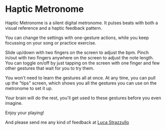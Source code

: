 # Haptic Metronome

Haptic Metronome is a silent digital metronome.
It pulses beats with both a visual reference and a haptic feedback pattern.

You can change the settings with one-gesture actions, while you keep focussing on your song or practice exercise.

Slide up/down with two fingers on the screen to adjust the bpm. Pinch in/out with two fingers anywhere on the screen to adjust the note length. You can toggle on/off by just tapping on the screen with one finger and few other gestures that wait for you to try them.

You won't need to learn the gestures all at once. At any time, you can pull up the "tips" screen, which shows you all the gestures you can use on the metronome to set it up.

Your brain will do the rest, you'll get used to these gestures before you even imagine.


Enjoy your playing!

And please send me any kind of feedback at [Luca Strazzullo](mailto:lucastrazzullo86@gmail.com)
